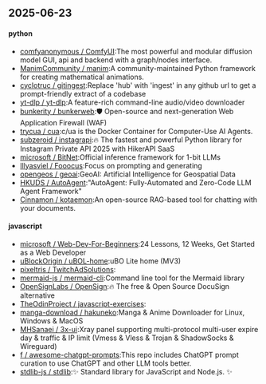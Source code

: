 ## 2025-06-23

#### python
* [comfyanonymous / ComfyUI](https://github.com/comfyanonymous/ComfyUI):The most powerful and modular diffusion model GUI, api and backend with a graph/nodes interface.
* [ManimCommunity / manim](https://github.com/ManimCommunity/manim):A community-maintained Python framework for creating mathematical animations.
* [cyclotruc / gitingest](https://github.com/cyclotruc/gitingest):Replace 'hub' with 'ingest' in any github url to get a prompt-friendly extract of a codebase
* [yt-dlp / yt-dlp](https://github.com/yt-dlp/yt-dlp):A feature-rich command-line audio/video downloader
* [bunkerity / bunkerweb](https://github.com/bunkerity/bunkerweb):🛡️ Open-source and next-generation Web Application Firewall (WAF)
* [trycua / cua](https://github.com/trycua/cua):c/ua is the Docker Container for Computer-Use AI Agents.
* [subzeroid / instagrapi](https://github.com/subzeroid/instagrapi):🔥 The fastest and powerful Python library for Instagram Private API 2025 with HikerAPI SaaS
* [microsoft / BitNet](https://github.com/microsoft/BitNet):Official inference framework for 1-bit LLMs
* [lllyasviel / Fooocus](https://github.com/lllyasviel/Fooocus):Focus on prompting and generating
* [opengeos / geoai](https://github.com/opengeos/geoai):GeoAI: Artificial Intelligence for Geospatial Data
* [HKUDS / AutoAgent](https://github.com/HKUDS/AutoAgent):"AutoAgent: Fully-Automated and Zero-Code LLM Agent Framework"
* [Cinnamon / kotaemon](https://github.com/Cinnamon/kotaemon):An open-source RAG-based tool for chatting with your documents.

#### javascript
* [microsoft / Web-Dev-For-Beginners](https://github.com/microsoft/Web-Dev-For-Beginners):24 Lessons, 12 Weeks, Get Started as a Web Developer
* [uBlockOrigin / uBOL-home](https://github.com/uBlockOrigin/uBOL-home):uBO Lite home (MV3)
* [pixeltris / TwitchAdSolutions](https://github.com/pixeltris/TwitchAdSolutions):
* [mermaid-js / mermaid-cli](https://github.com/mermaid-js/mermaid-cli):Command line tool for the Mermaid library
* [OpenSignLabs / OpenSign](https://github.com/OpenSignLabs/OpenSign):🔥 The free & Open Source DocuSign alternative
* [TheOdinProject / javascript-exercises](https://github.com/TheOdinProject/javascript-exercises):
* [manga-download / hakuneko](https://github.com/manga-download/hakuneko):Manga & Anime Downloader for Linux, Windows & MacOS
* [MHSanaei / 3x-ui](https://github.com/MHSanaei/3x-ui):Xray panel supporting multi-protocol multi-user expire day & traffic & IP limit (Vmess & Vless & Trojan & ShadowSocks & Wireguard)
* [f / awesome-chatgpt-prompts](https://github.com/f/awesome-chatgpt-prompts):This repo includes ChatGPT prompt curation to use ChatGPT and other LLM tools better.
* [stdlib-js / stdlib](https://github.com/stdlib-js/stdlib):✨ Standard library for JavaScript and Node.js. ✨
